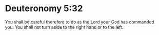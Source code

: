 # Deuteronomy 5:32

You shall be careful therefore to do as the Lord your God has commanded you. You shall not turn aside to the right hand or to the left.
